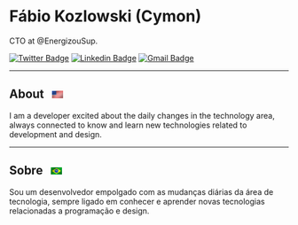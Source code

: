 # Fábio Kozlowski (Cymon)

<p>CTO at @EnergizouSup.</p>

[![Twitter Badge](https://img.shields.io/badge/-@cymonbr-6633cc?style=flat-square&labelColor=6633cc&logo=twitter&logoColor=white&link=https://twitter.com/cymonbr)](https://twitter.com/cymonbr) 
[![Linkedin Badge](https://img.shields.io/badge/-Fábio%20Kozlowski-6633cc?style=flat-square&logo=Linkedin&logoColor=white&link=https://www.linkedin.com/in/fabio-kozlowski/)](https://www.linkedin.com/in/fabio-kozlowski/) 
[![Gmail Badge](https://img.shields.io/badge/-fabio@studiowoz.com.br-6633cc?style=flat-square&logo=Gmail&logoColor=white&link=mailto:fabio@studiowoz.com.br)](mailto:fabio@studiowoz.com.br)

<hr>

<h2>
    About&nbsp;&nbsp;&nbsp;<img src="./images/united-states.gif" width="20" alt="English">
</h2>

I am a developer excited about the daily changes in the technology area, always connected to know and learn new technologies related to development and design.

<hr>

<h2>
    Sobre&nbsp;&nbsp;&nbsp;<img src="./images/brazil.gif" width="20" alt="Português">
</h2>

Sou um desenvolvedor empolgado com as mudanças diárias da área de tecnologia, sempre ligado em conhecer e aprender novas tecnologias relacionadas a programação e design.

